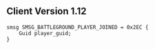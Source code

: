 ## Client Version 1.12

```rust,ignore
smsg SMSG_BATTLEGROUND_PLAYER_JOINED = 0x2EC {
    Guid player_guid;    
}

```
